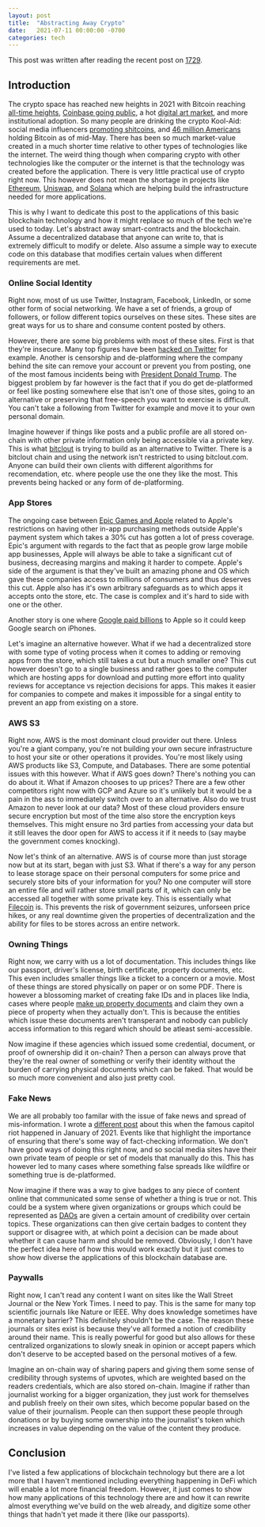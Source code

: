 ```yaml
---
layout: post
title:  "Abstracting Away Crypto"
date:   2021-07-11 00:00:00 -0700
categories: tech
---
```

This post was written after reading the recent post on [1729][1729].

## Introduction

The crypto space has reached new heights in 2021 with Bitcoin reaching [all-time heights][60k], [Coinbase going public][coinbase], a hot [digital art market][beeple], and more institutional adoption. So many people are drinking the crypto Kool-Aid: social media influencers [promoting shitcoins][influencer], and [46 million Americans][46mil] holding Bitcoin as of mid-May. There has been so much market-value created in a much shorter time relative to other types of technologies like the internet. The weird thing though when comparing crypto with other technologies like the computer or the internet is that the technology was created before the application. There is very little practical use of crypto right now. This however does not mean the shortage in projects like [Ethereum][ethereum], [Uniswap][uniswap], and [Solana][solana] which are helping build the infrastructure needed for more applications.

This is why I want to dedicate this post to the applications of this basic blockchain technology and how it might replace so much of the tech we're used to today. Let's abstract away smart-contracts and the blockchain. Assume a decentralized database that anyone can write to, that is extremely difficult to modify or delete. Also assume a simple way to execute code on this database that modifies certain values when different requirements are met.

### Online Social Identity

Right now, most of us use Twitter, Instagram, Facebook, LinkedIn, or some other form of social networking. We have a set of friends, a group of followers, or follow different topics ourselves on these sites. These sites are great ways for us to share and consume content posted by others.

However, there are some big problems with most of these sites. First is that they're insecure. Many top figures have been [hacked on Twitter][twitter-security] for example. Another is censorship and de-platforming where the company behind the site can remove your account or prevent you from posting, one of the most famous incidents being with [President Donald Trump][trump]. The biggest problem by far however is the fact that if you do get de-platformed or feel like posting somewhere else that isn't one of those sites, going to an alternative or preserving that free-speech you want to exercise is difficult. You can't take a following from Twitter for example and move it to your own personal domain.

Imagine however if things like posts and a public profile are all stored on-chain with other private information only being accessible via a private key. This is what [bitclout][bitclout] is trying to build as an alternative to Twitter. There is a bitclout chain and using the network isn't restricted to using bitclout.com. Anyone can build their own clients with different algorithms for recomendation, etc. where people use the one they like the most. This prevents being hacked or any form of de-platforming.

### App Stores

The ongoing case between [Epic Games and Apple][appstore] related to Apple's restrictions on having other in-app purchasing methods outside Apple's payment system which takes a 30% cut has gotten a lot of press coverage. Epic's argument with regards to the fact that as people grow large mobile app businesses, Apple will always be able to take a significant cut of business, decreasing margins and making it harder to compete. Apple's side of the argument is that they've built an amazing phone and OS which gave these companies access to millions of consumers and thus deserves this cut. Apple also has it's own arbitrary safeguards as to which apps it accepts onto the store, etc. The case is complex and it's hard to side with one or the other.

Another story is one where [Google paid billions][12bil] to Apple so it could keep Google search on iPhones.

Let's imagine an alternative however. What if we had a decentralized store with some type of voting process when it comes to adding or removing apps from the store, which still takes a cut but a much smaller one? This cut however doesn't go to a single business and rather goes to the computer which are hosting apps for download and putting more effort into quality reviews for acceptance vs rejection decisions for apps. This makes it easier for companies to compete and makes it impossible for a singal entity to prevent an app from existing on a store.

### AWS S3

Right now, AWS is the most dominant cloud provider out there. Unless you're a giant company, you're not building your own secure infrastructure to host your site or other operations it provides. You're most likely using AWS products like S3, Compute, and Databases. There are some potential issues with this however. What if AWS goes down? There's nothing you can do about it. What if Amazon chooses to up prices? There are a few other competitors right now with GCP and Azure so it's unlikely but it would be a pain in the ass to immediately switch over to an alternative. Also do we trust Amazon to never look at our data? Most of these cloud providers ensure secure encryption but most of the time also store the encryption keys themselves. This might ensure no 3rd parties from accessing your data but it still leaves the door open for AWS to access it if it needs to (say maybe the government comes knocking).

Now let's think of an alternative. AWS is of course more than just storage now but at its start, began with just S3. What if there's a way for any person to lease storage space on their personal computers for some price and securely store bits of your information for you? No one computer will store an entire file and will rather store small parts of it, which can only be accessed all together with some private key. This is essentially what [Filecoin][filecoin] is. This prevents the risk of government seizures, unforseen price hikes, or any real downtime given the properties of decentralization and the ability for files to be stores across an entire network.

### Owning Things

Right now, we carry with us a lot of documentation. This includes things like our passport, driver's license, birth certificate, property documents, etc. This even includes smaller things like a ticket to a concern or a movie. Most of these things are stored physically on paper or on some PDF. There is however a blossoming market of creating fake IDs and in places like India, cases where people [make up property documents][india-prop] and claim they own a piece of property when they actually don't. This is because the entities which issue these documents aren't transperant and nobody can publicly access information to this regard which should be atleast semi-accessible.

Now imagine if these agencies which issued some credential, document, or proof of ownership did it on-chain? Then a person can always prove that they're the real owner of something or verify their identity without the burden of carrying physical documents which can be faked. That would be so much more convenient and also just pretty cool.

### Fake News

We are all probably too familar with the issue of fake news and spread of mis-information. I wrote a [different post][capitol-post] about this when the famous capitol riot happened in January of 2021. Events like that highlight the importance of ensuring that there's some way of fact-checking information. We don't have good ways of doing this right now, and so social media sites have their own private team of people or set of models that manually do this. This has however led to many cases where something false spreads like wildfire or something true is de-platformed.

Now imagine if there was a way to give badges to any piece of content online that communicated some sense of whether a thing is true or not. This could be a system where given organizations or groups which could be represented as [DAOs][dao] are given a certain amount of credibility over certain topics. These organizations can then give certain badges to content they support or disagree with, at which point a decision can be made about whether it can cause harm and should be removed. Obviously, I don't have the perfect idea here of how this would work exactly but it just comes to show how diverse the applications of this blockchain database are.

### Paywalls

Right now, I can't read any content I want on sites like the Wall Street Journal or the New York Times. I need to pay. This is the same for many top scientific journals like Nature or IEEE. Why does knowledge sometimes have a monetary barrier? This definitely shouldn't be the case. The reason these journals or sites exist is because they've all formed a notion of credibility around their name. This is really powerful for good but also allows for these centralized organizations to slowly sneak in opinion or accept papers which don't deserve to be accepted based on the personal motives of a few.

Imagine an on-chain way of sharing papers and giving them some sense of credibility through systems of upvotes, which are weighted based on the readers credentials, which are also stored on-chain. Imagine if rather than journalist working for a bigger organization, they just work for themselves and publish freely on their own sites, which become popular based on the value of their journalism. People can then support these people through donations or by buying some ownership into the journalist's token which increases in value depending on the value of the content they produce.


## Conclusion

I've listed a few applications of blockchain technology but there are a lot more that I haven't mentioned including everything happening in DeFi which will enable a lot more financial freedom. However, it just comes to show how many applications of this technology there are and how it can rewrite almost everything we've build on the web already, and digitize some other things that hadn't yet made it there (like our passports).

[1729]: https://1729.com/crypto-for-people-who-dont-follow-crypto
[60k]: https://cointelegraph.com/news/bitcoin-suddenly-hits-60k-as-a-new-resistance-battle-liquidates-850m
[coinbase]: https://www.theverge.com/2021/2/25/22300835/coinbase-s1-bitcoin-going-public-profit-revenue-invest-crypto
[beeple]: https://www.theverge.com/2021/3/11/22325054/beeple-christies-nft-sale-cost-everydays-69-million
[influencer]: https://mashable.com/article/influencers-altcoin-scams
[46mil]: https://www.nasdaq.com/articles/about-46-million-americans-now-own-bitcoin-2021-05-14
[ethereum]: https://ethereum.org/
[uniswap]: https://uniswap.org/
[solana]: https://solana.com/
[twitter-security]: https://twitter.com/TwitterSupport/status/1283591848729219073
[trump]: https://en.wikipedia.org/wiki/Social_media_use_by_Donald_Trump
[bitclout]: http://bitclout.com/
[appstore]: https://en.wikipedia.org/wiki/Epic_Games_v._Apple
[12bil]: https://www.npr.org/2020/10/22/926290942/google-paid-apple-billions-to-dominate-search-on-iphones-justice-department-says
[filecoin]: https://filecoin.io/
[india-prop]: https://www.bbc.com/news/world-asia-india-20457766
[capitol-post]: https://blog.mokshith.xyz/tech/2021/01/07/state-of-privacy.html
[dao]: https://ethereum.org/en/dao/